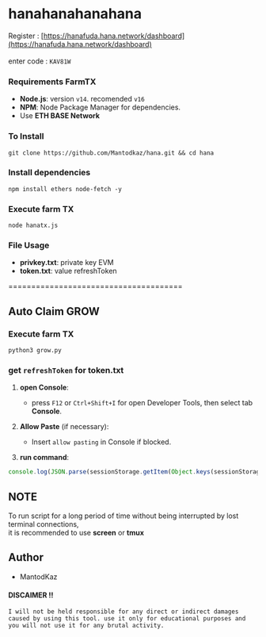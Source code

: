 # hanahanahanahana
Register : [https://hanafuda.hana.network/dashboard](https://hanafuda.hana.network/dashboard) <br><br>
enter code : ```
     KAV81W
     ```

### Requirements FarmTX
- **Node.js**: version `v14`. recomended `v16`
- **NPM**: Node Package Manager for dependencies.
- Use **ETH BASE Network**
### To Install 
```
git clone https://github.com/Mantodkaz/hana.git && cd hana
```
### Install dependencies 
```
npm install ethers node-fetch -y
```
### Execute farm TX
```
node hanatx.js
```

### File Usage

- **privkey.txt**: private key EVM
- **token.txt**: value refreshToken 

======================================
## Auto Claim GROW 
### Execute farm TX
```
python3 grow.py
```

### get `refreshToken` for token.txt

1. **open Console**:
   - press `F12` or `Ctrl+Shift+I` for open Developer Tools, then select tab **Console**.

2. **Allow Paste** (if necessary):
   - Insert `allow pasting` in Console if blocked.

3. **run command**:
```javascript
console.log(JSON.parse(sessionStorage.getItem(Object.keys(sessionStorage).find(k => k.startsWith('firebase:authUser:'))))?.stsTokenManager?.refreshToken);
```


## NOTE
To run script for a long period of time without being interrupted by lost terminal connections,<br>it is recommended to use **screen** or **tmux**


## Author
- MantodKaz

#### DISCAIMER !!
``I will not be held responsible for any direct or indirect damages caused by using this tool. use it only for educational purposes and you will not use it for any brutal activity.``
